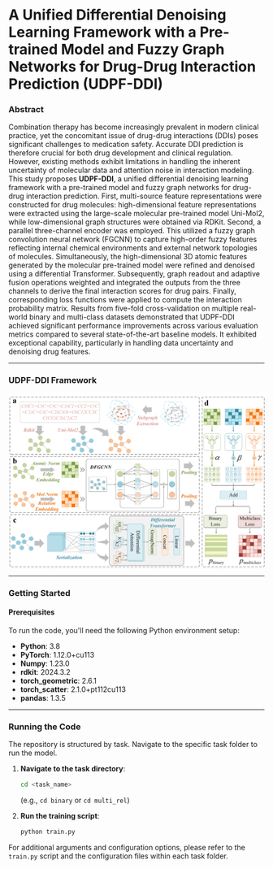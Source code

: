# A Unified Differential Denoising Learning Framework with a Pre-trained Model and Fuzzy Graph Networks for Drug-Drug Interaction Prediction (UDPF-DDI)


### Abstract

Combination therapy has become increasingly prevalent in modern clinical practice, yet the concomitant issue of drug-drug interactions (DDIs) poses significant challenges to medication safety. Accurate DDI prediction is therefore crucial for both drug development and clinical regulation. However, existing methods exhibit limitations in handling the inherent uncertainty of molecular data and attention noise in interaction modeling. This study proposes **UDPF-DDI**, a unified differential denoising learning framework with a pre-trained model and fuzzy graph networks for drug-drug interaction prediction. First, multi-source feature representations were constructed for drug molecules: high-dimensional feature representations were extracted using the large-scale molecular pre-trained model Uni-Mol2, while low-dimensional graph structures were obtained via RDKit. Second, a parallel three-channel encoder was employed. This utilized a fuzzy graph convolution neural network (FGCNN) to capture high-order fuzzy features reflecting internal chemical environments and external network topologies of molecules. Simultaneously, the high-dimensional 3D atomic features generated by the molecular pre-trained model were refined and denoised using a differential Transformer. Subsequently, graph readout and adaptive fusion operations weighted and integrated the outputs from the three channels to derive the final interaction scores for drug pairs. Finally, corresponding loss functions were applied to compute the interaction probability matrix. Results from five-fold cross-validation on multiple real-world binary and multi-class datasets demonstrated that UDPF-DDI achieved significant performance improvements across various evaluation metrics compared to several state-of-the-art baseline models. It exhibited exceptional capability, particularly in handling data uncertainty and denoising drug features.

---

### UDPF-DDI Framework

![UDPF-DDI Framework](framework.png)

---
### Getting Started

#### Prerequisites

To run the code, you'll need the following Python environment setup:

- **Python**: 3.8
- **PyTorch**: 1.12.0+cu113
- **Numpy**: 1.23.0
- **rdkit**: 2024.3.2
- **torch_geometric**: 2.6.1
- **torch_scatter**: 2.1.0+pt112cu113
- **pandas**: 1.3.5

---

### Running the Code

The repository is structured by task. Navigate to the specific task folder to run the model.

1.  **Navigate to the task directory**:
    ```bash
    cd <task_name>
    ```
    (e.g., `cd binary` or `cd multi_rel`)

2.  **Run the training script**:
    ```bash
    python train.py
    ```

For additional arguments and configuration options, please refer to the `train.py` script and the configuration files within each task folder.
